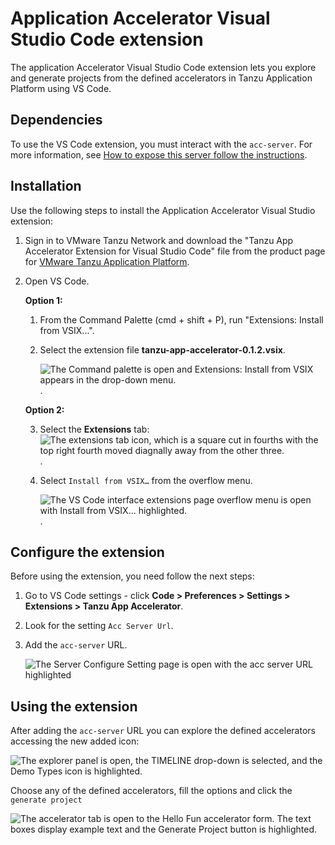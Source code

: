 # Application Accelerator Visual Studio Code extension

The application Accelerator Visual Studio Code extension lets you explore and generate projects
from the defined accelerators in Tanzu Application Platform using VS Code.

## <a id="dependencies"></a> Dependencies

To use the VS Code extension, you must interact with the `acc-server`. For more
information, see [How to expose this server follow the instructions](../cli-plugins/accelerator/overview.md#server-api-connections).

## <a id="vs-code-app-accel-install"></a> Installation

Use the following steps to install the Application Accelerator Visual Studio extension:

1. Sign in to VMware Tanzu Network and download the "Tanzu App Accelerator Extension for Visual Studio Code" file from the product page for [VMware Tanzu Application Platform](https://network.tanzu.vmware.com/products/tanzu-application-platform).

2. Open VS Code.

    **Option 1:**

    1. From the Command Palette (cmd + shift + P), run "Extensions: Install from VSIX...".

    2. Select the extension file **tanzu-app-accelerator-0.1.2.vsix**.

        ![The Command palette is open and Extensions: Install from VSIX appears in the drop-down menu.](../images/vscode-install1.png).

    **Option 2:**

    3. Select the **Extensions** tab: ![The extensions tab icon, which is a square cut in fourths with the top right fourth moved diagnally away from the other three.](../images/vscode-install2.png).

    4. Select `Install from VSIX…` from the overflow menu.

        ![The VS Code interface extensions page overflow menu is open with Install from VSIX... highlighted.](../images/vscode-install3.png).

## <a id="configure-the-extention"></a> Configure the extension

Before using the extension, you need follow the next steps:

1. Go to VS Code settings - click **Code > Preferences > Settings > Extensions > Tanzu App Accelerator**.

2. Look for the setting `Acc Server Url`.

3. Add the `acc-server` URL.

   ![The Server Configure Setting page is open with the acc server URL highlighted](../images/acc-server-config.png)

## <a id="using-the-extension"></a> Using the extension

After adding the `acc-server` URL you can explore the defined accelerators
accessing the new added icon:

![The explorer panel is open, the TIMELINE drop-down is selected, and the Demo Types icon is highlighted.](../images/app-accelerators-vscode-icon.png)

Choose any of the defined accelerators, fill the options and click  the `generate project`

![The accelerator tab is open to the Hello Fun accelerator form. The text boxes display example text and the Generate Project button is highlighted.](../images/acc-form.png)
